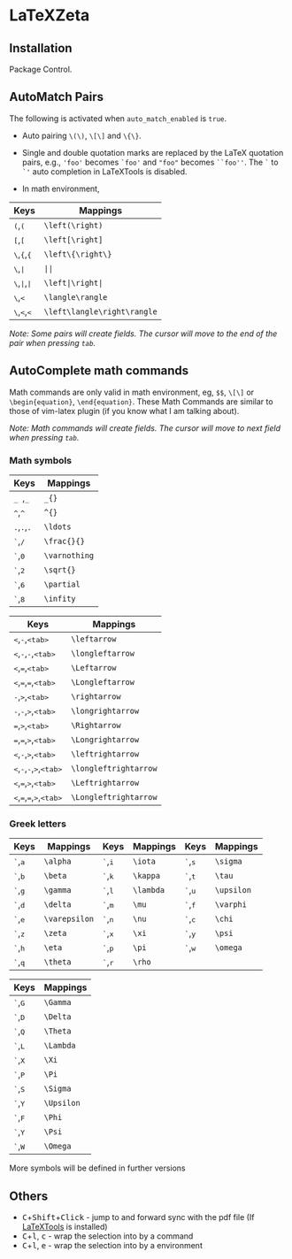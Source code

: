 LaTeXZeta
=====

## Installation

Package Control.

## AutoMatch Pairs
The following is activated when `auto_match_enabled` is `true`.

* Auto pairing `\(\)`, `\[\]` and `\{\}`.
* Single and double quotation marks are replaced by the LaTeX quotation pairs, e.g., `'foo'` becomes <code>&#96;foo'</code> and `"foo"` becomes <code>&#96;&#96;foo''</code>. The <code>&#96;</code> to <code>&#96;'</code> auto completion in LaTeXTools is disabled.

* In math environment,

Keys                                                 | Mappings
--------                                             | -----------------
<kbd>(</kbd>,<kbd>(</kbd>                            | `\left(\right)`
<kbd>[</kbd>,<kbd>[</kbd>                            | `\left[\right]`
<kbd>&#92;</kbd>,<kbd>{</kbd>,<kbd>{</kbd>           | `\left\{\right\}`
<kbd>&#92;</kbd>,<kbd>&#124;</kbd>                   | `\|\|`
<kbd>&#92;</kbd>,<kbd>&#124;</kbd>,<kbd>&#124;</kbd> | `\left\|\right\|`
<kbd>&#92;</kbd>,<kbd>&lt;</kbd>                     | `\langle\rangle`
<kbd>&#92;</kbd>,<kbd>&lt;</kbd>,<kbd>&lt;</kbd>     | `\left\langle\right\rangle`


_Note: Some pairs will create fields. The cursor will move to the end of the pair when pressing `tab`._

## AutoComplete math commands

Math commands are only valid in math environment, eg, `$$`, <code>&#92;[&#92;]</code> or `\begin{equation}`, `\end{equation}`.
These Math Commands are similar to those of vim-latex plugin (if you know what I am talking about).

_Note: Math commands will create fields. The cursor will move to next field when pressing `tab`._

### Math symbols

Keys                                   | Mappings
--------                               | -----------------
<kbd>_ </kbd>,<kbd>_</kbd>             | `_{}`
<kbd>^</kbd>,<kbd>^</kbd>              | `^{}`
<kbd>.</kbd>,<kbd>.</kbd>,<kbd>.</kbd> | `\ldots`
<kbd>\`</kbd>,<kbd>/</kbd>             | `\frac{}{}`
<kbd>\`</kbd>,<kbd>0</kbd>             | `\varnothing`
<kbd>\`</kbd>,<kbd>2</kbd>             | `\sqrt{}`
<kbd>\`</kbd>,<kbd>6</kbd>             | `\partial`
<kbd>\`</kbd>,<kbd>8</kbd>             | `\infity`

Keys                                                                             | Mappings
--------                                                                         | -----------------
<kbd>&lt;</kbd>,<kbd>-</kbd>,<kbd>&lt;tab&gt;</kbd>                              | `\leftarrow`
<kbd>&lt;</kbd>,<kbd>-</kbd>,<kbd>-</kbd>,<kbd>&lt;tab&gt;</kbd>                 | `\longleftarrow`
<kbd>&lt;</kbd>,<kbd>=</kbd>,<kbd>&lt;tab&gt;</kbd>                              | `\Leftarrow`
<kbd>&lt;</kbd>,<kbd>=</kbd>,<kbd>=</kbd>,<kbd>&lt;tab&gt;</kbd>                 | `\Longleftarrow`
<kbd>-</kbd>,<kbd>&gt;</kbd>,<kbd>&lt;tab&gt;</kbd>                              | `\rightarrow`
<kbd>-</kbd>,<kbd>-</kbd>,<kbd>&gt;</kbd>,<kbd>&lt;tab&gt;</kbd>                 | `\longrightarrow`
<kbd>=</kbd>,<kbd>&gt;</kbd>,<kbd>&lt;tab&gt;</kbd>                              | `\Rightarrow`
<kbd>=</kbd>,<kbd>=</kbd>,<kbd>&gt;</kbd>,<kbd>&lt;tab&gt;</kbd>                 | `\Longrightarrow`
<kbd>&lt;</kbd>,<kbd>-</kbd>,<kbd>&gt;</kbd>,<kbd>&lt;tab&gt;</kbd>              | `\leftrightarrow`
<kbd>&lt;</kbd>,<kbd>-</kbd>,<kbd>-</kbd>,<kbd>&gt;</kbd>,<kbd>&lt;tab&gt;</kbd> | `\longleftrightarrow`
<kbd>&lt;</kbd>,<kbd>=</kbd>,<kbd>&gt;</kbd>,<kbd>&lt;tab&gt;</kbd>              | `\Leftrightarrow`
<kbd>&lt;</kbd>,<kbd>=</kbd>,<kbd>=</kbd>,<kbd>&gt;</kbd>,<kbd>&lt;tab&gt;</kbd> | `\Longleftrightarrow`

### Greek letters

Keys                       | Mappings          | Keys                       | Mappings          | Keys                       | Mappings          |
--------                   | ----------------- | --------                   | ----------------- | --------                   | ----------------- |
<kbd>\`</kbd>,<kbd>a</kbd> | `\alpha`          | <kbd>\`</kbd>,<kbd>i</kbd> | `\iota`           | <kbd>\`</kbd>,<kbd>s</kbd> | `\sigma`          |
<kbd>\`</kbd>,<kbd>b</kbd> | `\beta`           | <kbd>\`</kbd>,<kbd>k</kbd> | `\kappa`          | <kbd>\`</kbd>,<kbd>t</kbd> | `\tau`            |
<kbd>\`</kbd>,<kbd>g</kbd> | `\gamma`          | <kbd>\`</kbd>,<kbd>l</kbd> | `\lambda`         | <kbd>\`</kbd>,<kbd>u</kbd> | `\upsilon`        |
<kbd>\`</kbd>,<kbd>d</kbd> | `\delta`          | <kbd>\`</kbd>,<kbd>m</kbd> | `\mu`             | <kbd>\`</kbd>,<kbd>f</kbd> | `\varphi`         |
<kbd>\`</kbd>,<kbd>e</kbd> | `\varepsilon`     | <kbd>\`</kbd>,<kbd>n</kbd> | `\nu`             | <kbd>\`</kbd>,<kbd>c</kbd> | `\chi`            |
<kbd>\`</kbd>,<kbd>z</kbd> | `\zeta`           | <kbd>\`</kbd>,<kbd>x</kbd> | `\xi`             | <kbd>\`</kbd>,<kbd>y</kbd> | `\psi`            |
<kbd>\`</kbd>,<kbd>h</kbd> | `\eta`            | <kbd>\`</kbd>,<kbd>p</kbd> | `\pi`             | <kbd>\`</kbd>,<kbd>w</kbd> | `\omega`          |
<kbd>\`</kbd>,<kbd>q</kbd> | `\theta`          | <kbd>\`</kbd>,<kbd>r</kbd> | `\rho`            |                            |                   |


Keys                       | Mappings
--------                   | -----------------
<kbd>\`</kbd>,<kbd>G</kbd> | `\Gamma`
<kbd>\`</kbd>,<kbd>D</kbd> | `\Delta`
<kbd>\`</kbd>,<kbd>Q</kbd> | `\Theta`
<kbd>\`</kbd>,<kbd>L</kbd> | `\Lambda`
<kbd>\`</kbd>,<kbd>X</kbd> | `\Xi`
<kbd>\`</kbd>,<kbd>P</kbd> | `\Pi`
<kbd>\`</kbd>,<kbd>S</kbd> | `\Sigma`
<kbd>\`</kbd>,<kbd>Y</kbd> | `\Upsilon`
<kbd>\`</kbd>,<kbd>F</kbd> | `\Phi`
<kbd>\`</kbd>,<kbd>Y</kbd> | `\Psi`
<kbd>\`</kbd>,<kbd>W</kbd> | `\Omega`

More symbols will be defined in further versions


## Others

- <kbd>C</kbd>+<kbd>Shift</kbd>+<kbd>Click</kbd>  - jump to and forward sync with the pdf file (If [LaTeXTools](https://github.com/SublimeText/LaTeXTools) is installed)
- <kbd>C</kbd>+<kbd>l</kbd>, <kbd>c</kbd>  - wrap the selection into by a command
- <kbd>C</kbd>+<kbd>l</kbd>, <kbd>e</kbd>  - wrap the selection into by a environment